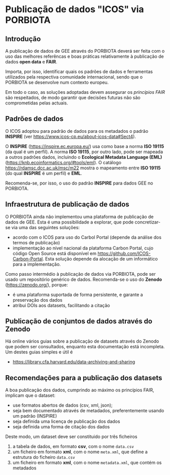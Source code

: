 # Publicação de dados "ICOS" via PORBIOTA

## Introdução
A publicação de dados de GEE através do PORBIOTA deverá ser feita com o uso das melhores referêncas e boas práticas relativamente à publicação de dados **open data** e **FAIR**.

Importa, por isso, identificar quais os padrões de dados e ferramentas utilizados pela respectiva comunidade internacional, sendo que o PORBIOTA se desenvolve num contexto europeu.

Em todo o caso, as soluções adoptadas devem assegurar os *princípios FAIR* são respeitados, de modo garantir que decisões futuras não são comprometidas pelas actuais.

## Padrões de dados

O ICOS adoptou para padrão de dados para os metadados o padrão **INSPIRE** (ver https://www.icos-cp.eu/about-icos-data#Sect4).

O **INSPIRE** (https://inspire.ec.europa.eu/) usa como base a norma **ISO 19115** (da qual é um perfil). A norma **ISO 19115**, por outro lado, pode ser mapeada a outros padrões dados, incluindo o **Ecological Metadata Language (EML)**(https://knb.ecoinformatics.org/#tools/eml). O catálogo https://rdamsc.dcc.ac.uk/msc/m22 mostra o mapeamento entre **ISO 19115** (do qual **INSPIRE** é um perfil) e **EML**.

Recomenda-se, por isso, o uso do padrão **INSPIRE** para dados GEE no PORBIOTA.

## Infraestrutura de publicação de dados

O PORBIOTA ainda não implementou uma plataforma de publicação de dados de GEE. Esta é uma possibilidade a explorar, que pode concretizar-se via uma das seguintes soluções:
- acordo com o ICOS para uso do Carbol Portal (depende da análise dos termos de publicação)
- implementação ao nível nacional da plataforma Carbon Portal, cujo código Open Source está disponível em https://github.com/ICOS-Carbon-Portal. Esta solução depende da alocação de um informático para a implementação.

Como passo intermédio à publicação de dados via PORBIOTA, pode ser usado um repositório genérico de dados. Recomenda-se o uso do **Zenodo** (https://zenodo.org/), porque:
- é uma plataforma suportada de forma persistente, e garante a preservação dos dados
- atribui DOIs aos datasets, facilitando a citação

## Publicação de conjuntos de dados através do Zenodo

Há online vários guias sobre a publicação de datasets através do Zenodo que podem ser consultados, enquanto esta documentação está incompleta. Um destes guias simples e útil é
- https://library.cfa.harvard.edu/data-archiving-and-sharing


## Recomendações para a publicação dos datasets

A boa publicação dos dados, cumprindo ao máximo os princípios FAIR, implicam que o dataset:
- use formatos abertos de dados (csv, xml, json);
- seja bem documentado através de metadados, preferentemente usando um padrão (INSPIRE)
- seja definida uma licença de publicação dos dados
- seja definida uma forma de citação dos dados

Deste modo, um dataset deve ser constituido por três ficheiros
1. a tabela de dados, em formato **csv**, com o nome `data.csv`
2. um ficheiro em formato **xml**, com o nome `meta.xml`, que define a estrutura do ficheiro `data.csv`
3. um ficheiro em formato **xml**, com o nome `metadata.xml`, que contém os metadados
